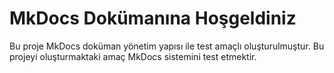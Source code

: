 # MkDocs Dokümanına Hoşgeldiniz

Bu proje MkDocs doküman yönetim yapısı ile test amaçlı oluşturulmuştur.
Bu projeyi oluşturmaktaki amaç MkDocs sistemini test etmektir.
